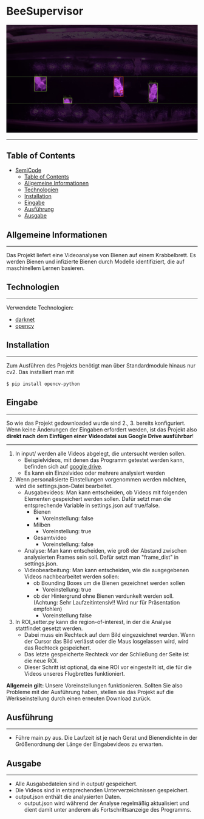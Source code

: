 # BeeSupervisor
![Image text](examples/thumbnail.jpg)
***
## Table of Contents
- [SemiCode](#semicode)
  - [Table of Contents](#table-of-contents)
  - [Allgemeine Informationen](#allgemeine-informationen)
  - [Technologien](#technologien)
  - [Installation](#installation)
  - [Eingabe](#eingabe)
  - [Ausführung](#ausführung)
  - [Ausgabe](#ausgabe)
  
## Allgemeine Informationen
***
Das Projekt liefert eine Videoanalyse von Bienen auf einem Krabbelbrett. Es werden Bienen und infizierte Bienen durch Modelle identifiziert, die auf maschinellem Lernen basieren.

## Technologien
***
Verwendete Technologien:
* [darknet](https://github.com/roboflow-ai/darknet.git)
* [opencv](https://github.com/opencv/opencv)

## Installation
***
Zum Ausführen des Projekts benötigt man über Standardmodule hinaus nur cv2. Das installiert man mit
```
$ pip install opencv-python
```

## Eingabe
***
So wie das Projekt gedownloaded wurde sind 2., 3. bereits konfiguriert. Wenn keine Änderungen der Eingaben erfordert werden, ist das Projekt also **direkt nach dem Einfügen einer Videodatei aus Google Drive ausführbar**!
***

1. In input/ werden alle Videos abgelegt, die untersucht werden sollen.
    - Beispielvideos, mit denen das Programm getestet werden kann, befinden sich auf [google drive](https://drive.google.com/drive/folders/1xZkujHMU9dHnHmXGMgr4tgWBQ33h9in5?usp=sharing).
    - Es kann ein Einzelvideo oder mehrere analysiert werden
2. Wenn personalisierte Einstellungen vorgenommen werden möchten, wird die settings.json-Datei bearbeitet.
    - Ausgabevideos: Man kann entscheiden, ob Videos mit folgenden Elementen gespeichert werden sollen. Dafür setzt man die entsprechende Variable in settings.json auf true/false.
      - Bienen
        - Voreinstellung: false
      - Milben
        - Voreinstellung: true
      - Gesamtvideo
        - Voreinstellung: false
    - Analyse: Man kann entscheiden, wie groß der Abstand zwischen analysierten Frames sein soll. Dafür setzt man "frame_dist" in settings.json.
    - Videobearbeitung: Man kann entscheiden, wie die ausgegebenen Videos nachbearbeitet werden sollen:
      - ob Bounding Boxes um die Bienen gezeichnet werden sollen
        - Voreinstellung: true
      - ob der Hintergrund ohne Bienen verdunkelt werden soll. (Achtung: Sehr Laufzeitintensiv!! Wird nur für Präsentation empfohlen)
        - Voreinstellung false
3. In ROI_setter.py kann die region-of-interest, in der die Analyse stattfindet gesetzt werden. 
    - Dabei muss ein Rechteck auf dem Bild eingezeichnet werden. Wenn der Cursor das Bild verlässt oder die Maus losgelassen wird, wird das Rechteck gespeichert.
    - Das letzte gespeicherte Rechteck vor der Schließung der Seite ist die neue ROI.
    - Dieser Schritt ist optional, da eine ROI vor eingestellt ist, die für die Videos unseres Flugbrettes funktioniert.



**Allgemein gilt:** Unsere Voreinstellungen funktionieren. Sollten Sie also Probleme mit der Ausführung haben, stellen sie das Projekt auf die Werkseinstellung durch einen erneuten Download zurück.

    
## Ausführung
***
- Führe main.py aus. Die Laufzeit ist je nach Gerat und Bienendichte in der Größenordnung der Länge der Eingabevideos zu erwarten.

## Ausgabe
***
- Alle Ausgabedateien sind in output/ gespeichert.
- Die Videos sind in entsprechenden Unterverzeichnissen gespeichert.
- output.json enthält die analysierten Daten.
  - output.json wird während der Analyse regelmäßig aktualisiert und dient damit unter anderem als Fortschrittsanzeige des Programms.
